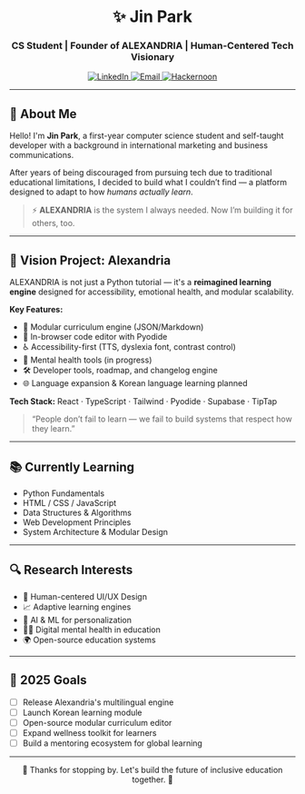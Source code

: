 
<h1 align="center">✨ Jin Park</h1>
<h3 align="center">CS Student | Founder of ALEXANDRIA | Human-Centered Tech Visionary</h3>

<p align="center">
  <a href="https://linkedin.com/in/jiniuspark">
    <img src="https://img.shields.io/badge/LinkedIn-0077B5?style=flat-square&logo=linkedin&logoColor=white" alt="LinkedIn" />
  </a>
  <a href="mailto:jiniuspark-newsletter@hackernoon.com">
    <img src="https://img.shields.io/badge/Email-D14836?style=flat-square&logo=gmail&logoColor=white" alt="Email" />
  </a>
  <a href="https://hackernoon.com/u/jiniuspark">
    <img src="https://img.shields.io/badge/Hackernoon-00FE72?style=flat-square&logo=Hackernoon&logoColor=black" alt="Hackernoon" />
  </a>
</p>

---

## 🌱 About Me

Hello! I'm **Jin Park**, a first-year computer science student and self-taught developer with a background in international marketing and business communications.

After years of being discouraged from pursuing tech due to traditional educational limitations, I decided to build what I couldn’t find — a platform designed to adapt to how *humans actually learn*.

> ⚡ **ALEXANDRIA** is the system I always needed. Now I’m building it for others, too.

---

## 🧠 Vision Project: Alexandria

ALEXANDRIA is not just a Python tutorial — it's a **reimagined learning engine** designed for accessibility, emotional health, and modular scalability.

**Key Features:**
- 🧩 Modular curriculum engine (JSON/Markdown)
- 💬 In-browser code editor with Pyodide
- ♿ Accessibility-first (TTS, dyslexia font, contrast control)
- 🧠 Mental health tools (in progress)
- 🛠 Developer tools, roadmap, and changelog engine
- 🌐 Language expansion & Korean language learning planned

**Tech Stack:** React · TypeScript · Tailwind · Pyodide · Supabase · TipTap

> “People don’t fail to learn — we fail to build systems that respect how they learn.”

---

## 📚 Currently Learning

- Python Fundamentals  
- HTML / CSS / JavaScript  
- Data Structures & Algorithms  
- Web Development Principles  
- System Architecture & Modular Design  

---

## 🔍 Research Interests

- 🎨 Human-centered UI/UX Design  
- 📈 Adaptive learning engines  
- 🧬 AI & ML for personalization  
- 🧘‍♂️ Digital mental health in education  
- 🌍 Open-source education systems  

---

## 📌 2025 Goals

- [ ] Release Alexandria's multilingual engine
- [ ] Launch Korean learning module
- [ ] Open-source modular curriculum editor
- [ ] Expand wellness toolkit for learners
- [ ] Build a mentoring ecosystem for global learning

---

<p align="center">💜 Thanks for stopping by. Let's build the future of inclusive education together. 💜</p>

